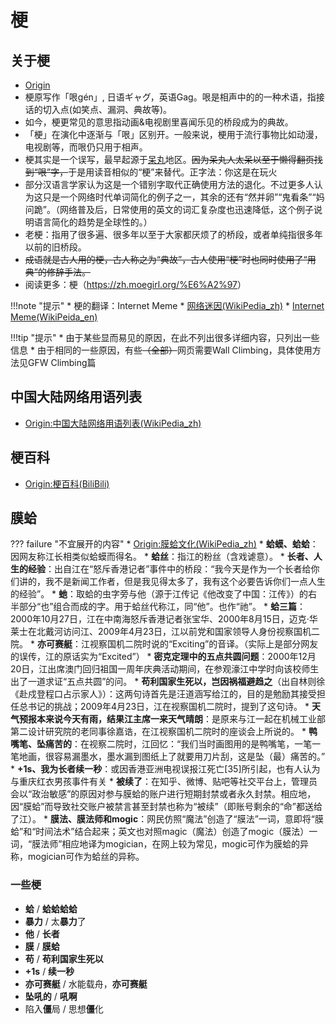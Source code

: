 # 梗
## 关于梗
* [Origin](https://zh.moegirl.org/%E6%A2%97)
* 梗原写作「哏gén」, 日语ギャグ，英语Gag。哏是相声中的的一种术语，指接话的切入点(如笑点、漏洞、典故等)。
* 如今，梗更常见的意思指动画&电视剧里喜闻乐见的桥段成为的典故。
* 「梗」在演化中逐渐与「哏」区别开。一般来说，梗用于流行事物比如动漫，电视剧等，而哏仍只用于相声。
* 梗其实是一个误写，最早起源于[呆丸](https://zh.moegirl.org/%E5%91%86%E4%B8%B8)地区。<del>因为呆丸人太呆以至于懒得翻页找到“哏”字，</del>于是用读音相似的“梗”来替代。<c>正字法：你这是在玩火</c>
* 部分汉语言学家认为这是一个错别字取代正确使用方法的退化。不过更多人认为这只是一个网络时代单词简化的例子之一，其余的还有“然并卵”“鬼看条”“妈问跪”。（网络普及后，日常使用的英文的词汇复杂度也迅速降低，这个例子说明语言简化的趋势是全球性的。）
* 老梗：指用了很多遍、很多年以至于大家都厌烦了的桥段，或者单纯指很多年以前的旧桥段。
* <del>成语就是古人用的梗，古人称之为“典故”，古人使用“梗”时也同时使用了“用典”的修辞手法。</del>
* 阅读更多：梗（<https://zh.moegirl.org/%E6%A2%97>）


!!!note "提示"
    * 梗的翻译：Internet Meme
    * [网络迷因(WikiPedia_zh)](https://zh.wikipedia.org/wiki/%E7%B6%B2%E8%B7%AF%E7%88%86%E7%B4%85%E4%BA%8B%E7%89%A9)
    * [Internet Meme(WikiPeida_en)](https://en.wikipedia.org/wiki/Internet_meme)
    
!!!tip "提示"
    * 由于某些显而易见的原因，在此不列出很多详细内容，只列出一些信息
    * 由于相同的一些原因，有些<c><del>（全部）</del></c>网页需要Wall Climbing，具体使用方法见GFW Climbing篇

## 中国大陆网络用语列表
* [Origin:中国大陆网络用语列表(WikiPedia_zh)](https://zh.wikipedia.org/wiki/%E4%B8%AD%E5%9B%BD%E5%A4%A7%E9%99%86%E7%BD%91%E7%BB%9C%E7%94%A8%E8%AF%AD%E5%88%97%E8%A1%A8)

## 梗百科
* [Origin:梗百科(BiliBili)](https://space.bilibili.com/808171/channel/detail?cid=18345)

## 膜蛤

??? failure "不宜展开的内容"
    * [Origin:膜蛤文化(WikiPedia_zh)](https://zh.wikipedia.org/wiki/%E8%86%9C%E8%9B%A4%E6%96%87%E5%8C%96)
    * **蛤蟆、蛤蛤**：因网友称江长相类似蛤蟆而得名。
    * **蛤丝**：指江的粉丝（含戏谑意）。
    * **长者、人生的经验**：出自江在“怒斥香港记者”事件中的桥段：“我今天是作为一个长者给你们讲的，我不是新闻工作者，但是我见得太多了，我有这个必要告诉你们一点人生的经验”。
    * **虵**：取蛤的虫字旁与他（源于江传记《他改变了中国：江传》）的右半部分“也”组合而成的字。用于蛤丝代称江，同“他”。也作“祂”。
    * **蛤三篇**：2000年10月27日，江在中南海怒斥香港记者张宝华、2000年8月15日，迈克·华莱士在北戴河访问江、2009年4月23日，江以前党和国家领导人身份视察国机二院。
    * **亦可赛艇**：江视察国机二院时说的“Exciting”的音译。（实际上是部分网友的误传，江的原话实为“Excited”）
    * **密克定理中的五点共圆问题**：2000年12月20日，江出席澳门回归祖国一周年庆典活动期间，在参观濠江中学时向该校师生出了一道求证“五点共圆”的问。
    * **苟利国家生死以，岂因祸福避趋之**（出自林则徐《赴戍登程口占示家人》）：这两句诗首先是汪道涵写给江的，目的是勉励其接受担任总书记的挑战；2009年4月23日，江在视察国机二院时，提到了这句诗。
    * **天气预报本来说今天有雨，结果江主席一来天气晴朗**：是原来与江一起在机械工业部第二设计研究院的老同事徐嘉诰，在江视察国机二院时的座谈会上所说的。
    * **鸭嘴笔、坠痛苦的**：在视察二院时，江回忆：“我们当时画图用的是鸭嘴笔，一笔一笔地画，很容易漏墨水，墨水漏到图纸上了就要用刀片刮，这是坠（最）痛苦的。”
    * **+1s、我为长者续一秒**：或因香港亚洲电视误报江死亡[35]所引起，也有人认为与重庆红衣男孩事件有关
    * **被续了**：在知乎、微博、贴吧等社交平台上，管理员会以“政治敏感”的原因对参与膜蛤的账户进行短期封禁或者永久封禁。相应地，因“膜蛤”而导致社交账户被禁言甚至封禁也称为“被续”（即账号剩余的“命”都送给了江）。
    * **膜法、膜法师和mogic**：网民仿照“魔法”创造了“膜法”一词，意即将“膜蛤”和“时间法术”结合起来；英文也对照magic（魔法）创造了mogic（膜法）一词，“膜法师”相应地译为mogician，在网上较为常见，mogic可作为膜蛤的异称，mogician可作为蛤丝的异称。
    
### 一些梗
* **蛤** / **蛤蛤蛤蛤**
* **暴力** / 太**暴力**了
* **他** / **长者**
* **膜** / **膜蛤**
* **苟** / **苟利国家生死以**
* **+1s** / **续一秒**
* **亦可赛艇** / 水能载舟，**亦可赛艇**
* **坠吼的** / **吼啊**
* 陷入**僵**局 / 思想**僵**化



